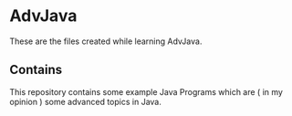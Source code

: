 # AdvJava
These are the files created while learning AdvJava.

## Contains
This repository contains some example Java Programs which are ( in my opinion ) some advanced topics in Java.
